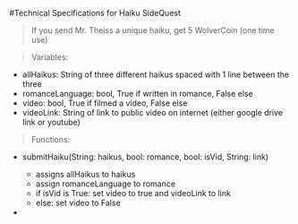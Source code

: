 #Technical Specifications for Haiku SideQuest
> If you send Mr. Theiss a unique haiku, get 5 WolverCoin (one time use)

> Variables: 
- allHaikus: String of three different haikus spaced with 1 line between the three
- romanceLanguage: bool, True if written in romance, False else
- video: bool, True if filmed a video, False else
- videoLink: String of link to public video on internet (either google drive link or youtube)

> Functions: 
- submitHaiku(String: haikus, bool: romance, bool: isVid, String: link)
  - assigns allHaikus to haikus
  - assign romanceLanguage to romance
  - if isVid is True: set video to true and videoLink to link
  - else: set video to False
  
- 
